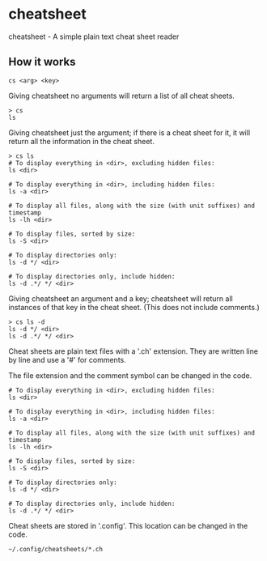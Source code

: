 # cheatsheet
cheatsheet - A simple plain text cheat sheet reader

## How it works
```
cs <arg> <key>
```
Giving cheatsheet no arguments will return a list of all cheat sheets.
```
> cs
ls
```
Giving cheatsheet just the argument; if there is a cheat sheet for it, it will return all the information in the cheat sheet.
```
> cs ls
# To display everything in <dir>, excluding hidden files:
ls <dir>

# To display everything in <dir>, including hidden files:
ls -a <dir>

# To display all files, along with the size (with unit suffixes) and timestamp
ls -lh <dir>

# To display files, sorted by size:
ls -S <dir>

# To display directories only:
ls -d */ <dir>

# To display directories only, include hidden:
ls -d .*/ */ <dir>

```
Giving cheatsheet an argument and a key; cheatsheet will return all instances of that key in the cheat sheet. (This does not include comments.)
```
> cs ls -d
ls -d */ <dir>
ls -d .*/ */ <dir>
```
Cheat sheets are plain text files with a '.ch' extension. They are written line by line and use a '#' for comments.

The file extension and the comment symbol can be changed in the code.

```
# To display everything in <dir>, excluding hidden files:
ls <dir>

# To display everything in <dir>, including hidden files:
ls -a <dir>

# To display all files, along with the size (with unit suffixes) and timestamp
ls -lh <dir>

# To display files, sorted by size:
ls -S <dir>

# To display directories only:
ls -d */ <dir>

# To display directories only, include hidden:
ls -d .*/ */ <dir>
```
Cheat sheets are stored in '.config'. This location can be changed in the code.
```
~/.config/cheatsheets/*.ch
```